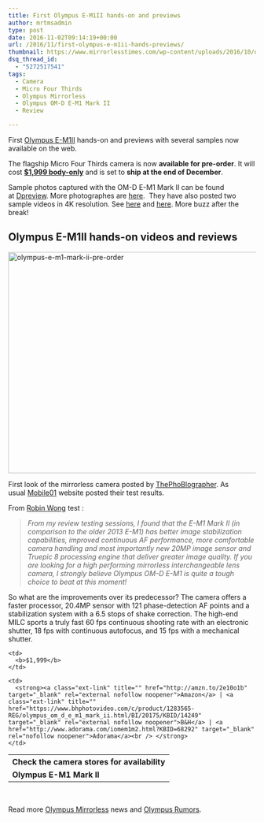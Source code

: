 ```yaml
---
title: First Olympus E-M1II hands-on and previews
author: mrtmsadmin
type: post
date: 2016-11-02T09:14:19+00:00
url: /2016/11/first-olympus-e-m1ii-hands-previews/
thumbnail: https://www.mirrorlesstimes.com/wp-content/uploads/2016/10/olympus-e-m1-mark-ii-price.jpg
dsq_thread_id:
  - "5272517541"
tags:
  - Camera
  - Micro Four Thirds
  - Olympus Mirrorless
  - Olympus OM-D E-M1 Mark II
  - Review

---
```

First [Olympus E-M1II][1] hands-on and previews with several samples now available on the web.

The flagship Micro Four Thirds camera is now **available for pre-order**. It will cost <a href="http://amzn.to/2e10o1b" target="_blank" rel="nofollow noopener"><strong>$1,999 body-only</strong></a> and is set to **ship at the end of December**.

Sample photos captured with the OM-D E-M1 Mark II can be found at <a href="https://www.dpreview.com/news/7734539821/66-degrees-north-olympus-e-m1-mark-ii-shooting-experience" target="_blank" rel="nofollow noopener">Dpreview</a>. More photographes are <a href="https://www.dpreview.com/samples/1195756017/olympus-e-m1-mark-ii-iceland-sample-gallery" target="_blank" rel="external nofollow noopener">here</a>.  They have also posted two sample videos in 4K resolution. See <a href="https://www.youtube.com/watch?v=0QD09lPduic" target="_blank" rel="nofollow noopener">here</a> and <a href="https://www.youtube.com/watch?v=RddGiXW5CZs" target="_blank" rel="follow external noopener noreferrer" data-wpel-link="external">here</a>. More buzz after the break!<!--more-->

## Olympus E-M1II hands-on videos and reviews

[<img class="aligncenter size-full wp-image-703" src="https://i0.wp.com/www.mirrorlesstimes.com/wp-content/uploads/2016/11/olympus-e-m1-mark-ii-pre-order.jpg?resize=600%2C449&#038;ssl=1" alt="olympus-e-m1-mark-ii-pre-order" width="600" height="449" srcset="https://i0.wp.com/www.mirrorlesstimes.com/wp-content/uploads/2016/11/olympus-e-m1-mark-ii-pre-order.jpg?w=900&ssl=1 900w, https://i0.wp.com/www.mirrorlesstimes.com/wp-content/uploads/2016/11/olympus-e-m1-mark-ii-pre-order.jpg?resize=300%2C225&ssl=1 300w, https://i0.wp.com/www.mirrorlesstimes.com/wp-content/uploads/2016/11/olympus-e-m1-mark-ii-pre-order.jpg?resize=768%2C575&ssl=1 768w" sizes="(max-width: 600px) 100vw, 600px" data-recalc-dims="1" />][2]

First look of the mirrorless camera posted by <a href="http://www.thephoblographer.com/2016/11/02/first-look-olympus-om-d-e-m1-mark-ii/" target="_blank" rel="nofollow noopener">ThePhoBlographer</a>. As usual <a href="http://www.mobile01.com/topicdetail.php?f=249&t=4973876" target="_blank" rel="nofollow noopener">Mobile01</a> website posted their test results.



  


From <a href="https://robinwong.blogspot.be/2016/11/olympus-om-d-e-m1-mark-ii-review.html" target="_blank" rel="follow external noopener noreferrer" data-wpel-link="external">Robin Wong</a> test :

> _From my review testing sessions, I found that the E-M1 Mark II (in comparison to the older 2013 E-M1) has better image stabilization capabilities, improved continuous AF performance, more comfortable camera handling and most importantly new 20MP image sensor and Truepic 8 processing engine that deliver greater image quality. If you are looking for a high performing mirrorless interchangeable lens camera, I strongly believe Olympus OM-D E-M1 is quite a tough choice to beat at this moment!_

So what are the improvements over its predecessor? The camera offers a faster processor, 20.4MP sensor with 121 phase-detection AF points and a stabilization system with a 6.5 stops of shake correction. The high-end MILC sports a truly fast 60 fps continuous shooting rate with an electronic shutter, 18 fps with continuous autofocus, and 15 fps with a mechanical shutter.

<table  class="tableizer-table table table-hover" >
  <tr class="tableizer-firstrow">
    <th colspan="3">
      Check the camera stores for availability
    </th>
  </tr>
  
  <tr>
    <td>
      <strong>Olympus E-M1 Mark II</strong>
    </td>
    
    <td>
      <b>$1,999</b>
    </td>
    
    <td>
      <strong><a class="ext-link" title="" href="http://amzn.to/2e10o1b" target="_blank" rel="external nofollow noopener">Amazon</a> | <a class="ext-link" title="" href="https://www.bhphotovideo.com/c/product/1283565-REG/olympus_om_d_e_m1_mark_ii.html/BI/20175/KBID/14249" target="_blank" rel="external nofollow noopener">B&H</a> | <a href="http://www.adorama.com/iomem1m2.html?KBID=68292" target="_blank" rel="nofollow noopener">Adorama</a><br /> </strong>
    </td>
  </tr>
</table>

&nbsp;

Read more [Olympus Mirrorless][3] news and <a href="https://www.dailycameranews.com/tag/olympus-rumors/" target="_blank" rel="noopener">Olympus Rumors</a>.

 [1]: https://www.mirrorlesstimes.com/tags/olympus-om-d-e-m1-mark-ii/
 [2]: https://i0.wp.com/www.mirrorlesstimes.com/wp-content/uploads/2016/11/olympus-e-m1-mark-ii-pre-order.jpg?ssl=1
 [3]: https://www.mirrorlesstimes.com/tags/olympus-mirrorless/